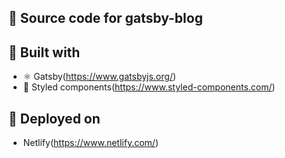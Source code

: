 ## 🚀 Source code for gatsby-blog

## 🧐 Built with

- ⚛️ Gatsby(https://www.gatsbyjs.org/)
- 💅 Styled components(https://www.styled-components.com/)

## 💫 Deployed on

- Netlify(https://www.netlify.com/)
